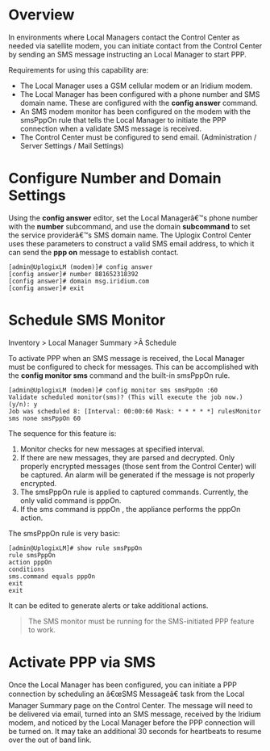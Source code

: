 <!-- 5.4 -->

# Overview

In environments where Local Managers contact the Control Center as needed via satellite modem, you can initiate contact from the Control Center by sending an SMS message instructing an Local Manager to start PPP.

Requirements for using this capability are:

* The Local Manager uses a GSM cellular modem or an Iridium modem.
* The Local Manager has been configured with a phone number and SMS domain name. These are configured with the **config answer** command.
* An SMS modem monitor has been configured on the modem with the smsPppOn rule that tells the Local Manager to initiate the PPP connection when a validate SMS message is received.
* The Control Center must be configured to send email. (Administration / Server Settings / Mail Settings)

# Configure Number and Domain Settings

Using the **config answer** editor, set the Local Managerâ€™s phone number with the **number** subcommand, and use the domain **subcommand** to set the service providerâ€™s SMS domain name. The Uplogix Control Center uses these parameters to construct a valid SMS email address, to which it can send the **ppp on** message to establish contact.

```
[admin@UplogixLM (modem)]# config answer
[config answer]# number 881652318392
[config answer]# domain msg.iridium.com
[config answer]# exit
```

# Schedule SMS Monitor

<div class='ucc' />Inventory > Local Manager Summary >Â Schedule</div>

To activate PPP when an SMS message is received, the Local Manager must be configured to check for messages. This can be accomplished with the **config monitor sms** command and the built-in smsPppOn rule.

```
[admin@UplogixLM (modem)]# config monitor sms smsPppOn :60
Validate scheduled monitor(sms)? (This will execute the job now.) (y/n): y
Job was scheduled 8: [Interval: 00:00:60 Mask: * * * * *] rulesMonitor sms none smsPppOn 60
```

The sequence for this feature is:

1. Monitor checks for new messages at specified interval.
2. If there are new messages, they are parsed and decrypted. Only properly encrypted messages (those sent from the Control Center) will be captured. An alarm will be generated if the message is not properly encrypted.
3. The smsPppOn rule is applied to captured commands. Currently, the only valid command is pppOn.
4. If the sms command is pppOn , the appliance performs the pppOn action.

The smsPppOn rule is very basic:

```
[admin@UplogixLM]# show rule smsPppOn
rule smsPppOn
action pppOn
conditions
sms.command equals pppOn
exit
exit
```

It can be edited to generate alerts or take additional actions.

> The SMS monitor must be running for the SMS-initiated PPP feature to work.

# Activate PPP via SMS

Once the Local Manager has been configured, you can initiate a PPP connection by scheduling an â€œSMS Messageâ€ task from the Local Manager Summary page on the Control Center. The message will need to be delivered via email, turned into an SMS message, received by the Iridium modem, and noticed by the Local Manager before the PPP connection will be turned on. It may take an additional 30 seconds for heartbeats to resume over the out of band link.